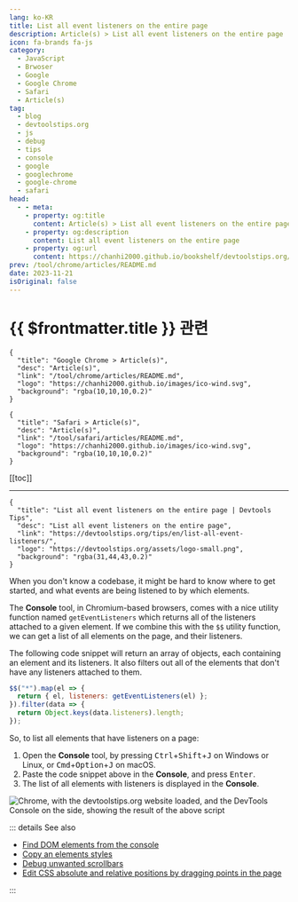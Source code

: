 ```yaml
---
lang: ko-KR
title: List all event listeners on the entire page
description: Article(s) > List all event listeners on the entire page
icon: fa-brands fa-js
category: 
  - JavaScript
  - Brwoser
  - Google
  - Google Chrome
  - Safari
  - Article(s)
tag: 
  - blog
  - devtoolstips.org
  - js
  - debug
  - tips
  - console
  - google
  - googlechrome
  - google-chrome
  - safari
head:
  - - meta:
    - property: og:title
      content: Article(s) > List all event listeners on the entire page
    - property: og:description
      content: List all event listeners on the entire page
    - property: og:url
      content: https://chanhi2000.github.io/bookshelf/devtoolstips.org/list-all-event-listeners.html
prev: /tool/chrome/articles/README.md
date: 2023-11-21
isOriginal: false
---
```


# {{ $frontmatter.title }} 관련

```component VPCard
{
  "title": "Google Chrome > Article(s)",
  "desc": "Article(s)",
  "link": "/tool/chrome/articles/README.md",
  "logo": "https://chanhi2000.github.io/images/ico-wind.svg",
  "background": "rgba(10,10,10,0.2)"
}
```

```component VPCard
{
  "title": "Safari > Article(s)",
  "desc": "Article(s)",
  "link": "/tool/safari/articles/README.md",
  "logo": "https://chanhi2000.github.io/images/ico-wind.svg",
  "background": "rgba(10,10,10,0.2)"
}
```

[[toc]]

---

```component VPCard
{
  "title": "List all event listeners on the entire page | Devtools Tips",
  "desc": "List all event listeners on the entire page",
  "link": "https://devtoolstips.org/tips/en/list-all-event-listeners/",
  "logo": "https://devtoolstips.org/assets/logo-small.png",
  "background": "rgba(31,44,43,0.2)"
}
```

When you don't know a codebase, it might be hard to know where to get started, and what events are being listened to by which elements.

The **Console** tool, in Chromium-based browsers, comes with a nice utility function named `getEventListeners` which returns all of the listeners attached to a given element. If we combine this with the `$$` utility function, we can get a list of all elements on the page, and their listeners.

The following code snippet will return an array of objects, each containing an element and its listeners. It also filters out all of the elements that don't have any listeners attached to them.

```js
$$("*").map(el => {
  return { el, listeners: getEventListeners(el) };
}).filter(data => {
  return Object.keys(data.listeners).length;
});
```

So, to list all elements that have listeners on a page:

1. Open the **Console** tool, by pressing <kbd>Ctrl</kbd>+<kbd>Shift</kbd>+<kbd>J</kbd> on <VPIcon icon="fa-brands fa-windows"/>Windows or <VPIcon icon="fa-brands fa-linux"/>Linux, or <kbd>Cmd</kbd>+<kbd>Option</kbd>+<kbd>J</kbd> on <VPIcon icon="iconfont icon-macos"/>macOS.
2. Paste the code snippet above in the **Console**, and press <kbd>Enter</kbd>.
3. The list of all elements with listeners is displayed in the **Console**.

![<VPIcon icon="fa-brands fa-chrome"/>Chrome, with the `devtoolstips.org` website loaded, and the DevTools Console on the side, showing the result of the above script](https://devtoolstips.org/assets/img/list-all-event-listeners.png)

::: details See also

- [Find DOM elements from the console](https://devtoolstips.org/tips/en/query-dom-from-console) <!-- TODO: add VPCard -->
- [Copy an elements styles](https://devtoolstips.org/tips/en/copy-element-styles) <!-- TODO: add VPCard -->
- [Debug unwanted scrollbars](https://devtoolstips.org/tips/en/debug-unwanted-scrollbars) <!-- TODO: add VPCard -->
- [Edit CSS absolute and relative positions by dragging points in the page](https://devtoolstips.org/tips/en/edit-position) <!-- TODO: add VPCard -->

:::

